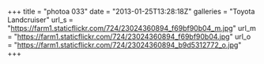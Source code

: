 +++
title = "photoa 033"
date = "2013-01-25T13:28:18Z"
galleries = "Toyota Landcruiser"
url_s = "https://farm1.staticflickr.com/724/23024360894_f69bf90b04_m.jpg"
url_m = "https://farm1.staticflickr.com/724/23024360894_f69bf90b04.jpg"
url_o = "https://farm1.staticflickr.com/724/23024360894_b9d5312772_o.jpg"
+++

